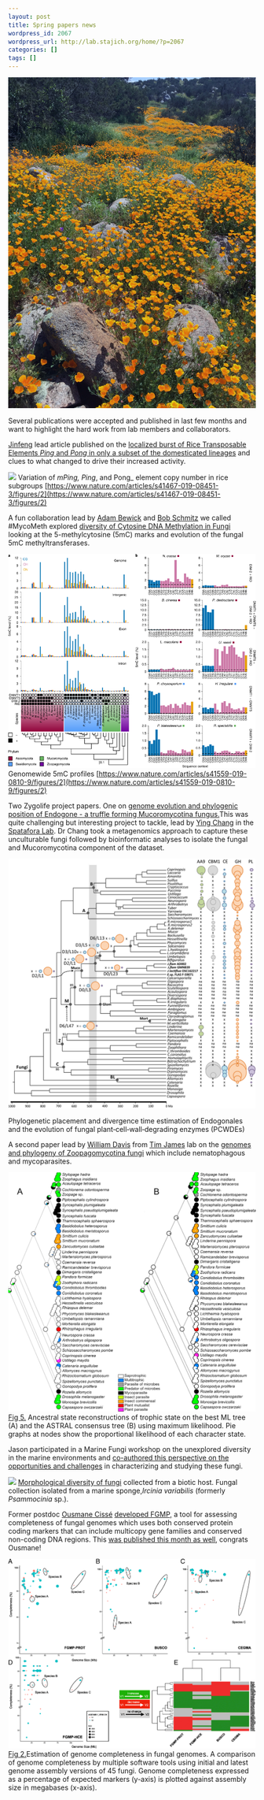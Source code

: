 ```yaml
---
layout: post
title: Spring papers news
wordpress_id: 2067
wordpress_url: http://lab.stajich.org/home/?p=2067
categories: []
tags: []
---
```

![We enjoyed a wonderful spring flower season here in Southern California <br />(Harford Springs Riverside County Regional Park)](/images/wp_upload/2019/04/IMG_0653_smaller.jpg)

Several publications were accepted and published in last few months and want to highlight the hard work from lab members and collaborators.


[Jinfeng](http://lab.stajich.org/home/people/jinfeng-chen/) lead article published on the [localized burst of Rice Transposable Elements ](https://www.nature.com/articles/s41467-019-08451-3)_[Ping](https://www.nature.com/articles/s41467-019-08451-3)_[ and ](https://www.nature.com/articles/s41467-019-08451-3)_[Pong](https://www.nature.com/articles/s41467-019-08451-3)_[ in only a subset of the domesticated lineages](https://www.nature.com/articles/s41467-019-08451-3) and clues to what changed to drive their increased activity.

![](https://media.springernature.com/lw900/springer-static/image/art%3A10.1038%2Fs41467-019-08451-3/MediaObjects/41467_2019_8451_Fig2_HTML.png) Variation of _mPing, Ping_, and Pong_ element copy number in rice subgroups [https://www.nature.com/articles/s41467-019-08451-3/figures/2](https://www.nature.com/articles/s41467-019-08451-3/figures/2)

A fun collaboration lead by [Adam Bewick](https://twitter.com/bewickaj) and [Bob Schmitz](http://schmitzlab.genetics.uga.edu/) we called #MycoMeth explored [diversity of Cytosine DNA Methylation in Fungi](https://www.nature.com/articles/s41559-019-0810-9) looking at the 5-methylcytosine (5mC) marks and evolution of the fungal 5mC methyltransferases.

![](/images/wp_upload/2019/04/41559_2019_810_Fig2_HTML.png)
Genomewide 5mC profiles [https://www.nature.com/articles/s41559-019-0810-9/figures/2](https://www.nature.com/articles/s41559-019-0810-9/figures/2)

Two Zygolife project papers. One on [genome evolution and phylogenic position of Endogone - a truffle forming Mucoromycotina fungus.](https://nph.onlinelibrary.wiley.com/doi/full/10.1111/nph.15613)This was quite challenging but interesting project to tackle, lead by [Ying Chang](https://joeyspataforalab.weebly.com/lab-members.html) in the [Spatafora Lab](https://joeyspataforalab.weebly.com/). Dr Chang took a metagenomics approach to capture these unculturable fungi followed by bioinformatic analyses to isolate the fungal and Mucoromycotina component of the dataset.

![](/images/wp_upload/2019/04/nph15613-fig-0003-m.jpg)<figcaption>Phylogenetic placement and divergence time estimation of Endogonales and the evolution of fungal plant‐cell‐wall‐degrading enzymes (PCWDEs)

A second paper lead by [William Davis](http://umich.edu/~mycology/people.html) from [Tim James](http://umich.edu/~mycology/) lab on the [genomes and phylogeny of Zoopagomycotina fungi](https://doi.org/10.1016/j.ympev.2019.01.006) which include nematophagous and mycoparasites.

![](/images/wp_upload/2019/04/1-s2.0-S105579031830558X-gr5_lrg.jpg) [Fig 5.](https://www.sciencedirect.com/science/article/pii/S105579031830558X#f0025) Ancestral state reconstructions of trophic state on the best ML tree (A) and the ASTRAL consensus tree (B) using maximum likelihood. Pie graphs at nodes show the proportional likelihood of each character state.

Jason participated in a Marine Fungi workshop on the unexplored diversity in the marine environments and [co-authored this perspective on the opportunities and challenges](https://mbio.asm.org/content/10/2/e01189-18) in characterizing and studying these fungi.

![](https://mbio.asm.org/content/mbio/10/2/e01189-18/F1.large.jpg) [Morphological diversity of fungi](https://mbio.asm.org/content/10/2/e01189-18/figures-only) collected from a biotic host. Fungal collection isolated from a marine sponge,_Ircinia variabilis_ (formerly _Psammocinia_ sp.).

Former postdoc [Ousmane Cissé](https://scholar.google.com/citations?user=sjUY-OYAAAAJ&hl=en) [developed FGMP,](https://github.com/stajichlab/FGMP) a tool for assessing completeness of fungal genomes which uses both conserved protein coding markers that can include multicopy gene families and conserved non-coding DNA regions.  This [was published this month as well](https://bmcbioinformatics.biomedcentral.com/articles/10.1186/s12859-019-2782-9), congrats Ousmane!

![](/images/wp_upload/2019/04/12859_2019_2782_Fig2_HTML.png) [Fig 2.](https://bmcbioinformatics.biomedcentral.com/articles/10.1186/s12859-019-2782-9#Fig2)Estimation of genome completeness in fungal genomes. A comparison of genome completeness by multiple software tools using initial and latest genome assembly versions of 45 fungi. Genome completeness expressed as a percentage of expected markers (y-axis) is plotted against assembly size in megabases (x-axis).

